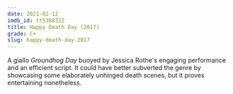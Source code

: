 ```yaml
---
date: 2021-02-12
imdb_id: tt5308322
title: Happy Death Day (2017)
grade: C+
slug: happy-death-day-2017
---
```


A giallo <span data-imdb-id="tt0107048">_Groundhog Day_</span> buoyed by Jessica Rothe's engaging performance and an efficient script. It could have better subverted the genre by showcasing some elaborately unhinged death scenes, but it proves entertaining nonetheless.